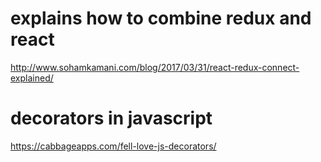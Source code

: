 
# explains how to combine redux and react
http://www.sohamkamani.com/blog/2017/03/31/react-redux-connect-explained/

# decorators in javascript
https://cabbageapps.com/fell-love-js-decorators/